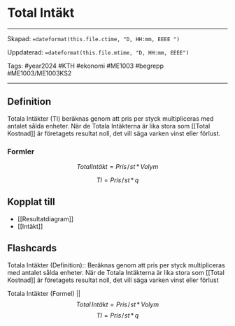 # Total Intäkt

---
Skapad: `=dateformat(this.file.ctime, "D, HH:mm, EEEE ")`

Uppdaterad: `=dateformat(this.file.mtime, "D, HH:mm, EEEE")`

Tags: #year2024 #KTH #ekonomi #ME1003 #begrepp #ME1003/ME1003KS2

---

## Definition

Totala Intäkter (TI) beräknas genom att pris per styck multipliceras med antalet sålda enheter. När de Totala Intäkterna är lika stora som [[Total Kostnad]] är företagets resultat noll, det vill säga varken vinst eller förlust.

### Formler

$$
{Total Intäkt = Pris\!/\!st \,*\, Volym}
$$

$$
{TI = Pris\!/\!st \,*\, q}
$$

## Kopplat till

- [[Resultatdiagram]]
- [[Intäkt]]

## Flashcards

Totala Intäkter (Definition):: Beräknas genom att pris per styck multipliceras med antalet sålda enheter. När de Totala Intäkterna är lika stora som [[Total Kostnad]] är företagets resultat noll, det vill säga varken vinst eller förlust
<!--SR:!2024-02-29,10,272-->

Totala Intäkter (Formel)
||
$$
{Total \, Intäkt = Pris\!/\!st \,*\, Volym}
$$
$$
{TI = Pris\!/\!st \,*\, q}
$$
<!--SR:!2024-03-18,24,270-->
